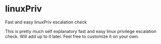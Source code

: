 # linuxPriv
Fast and easy linuxPriv escalation check

This is pretty much self explanatory fast and easy linux privilege escalation check. Will add up to it later. Feel free to customize it on your own.
